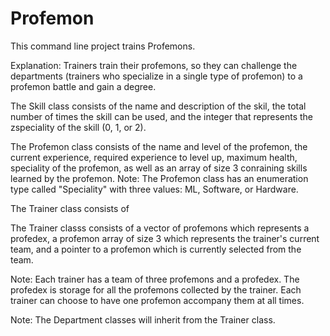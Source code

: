 # Profemon
This command line project trains Profemons.

Explanation: Trainers train their profemons, so they can challenge the departments (trainers who specialize in a single type of profemon) to a profemon battle and gain a degree.

The Skill class consists of the name and description of the skil, the total number of times the skill can be used, and the integer that represents the zspeciality of the skill (0, 1, or 2).

The Profemon class consists of the name and level of the profemon, the current experience, required experience to level up, maximum health, speciality of the profemon, as well as an array of size 3 conraining skills learned by the profemon.
Note: The Profemon class has an enumeration type called "Speciality" with three values: ML, Software, or Hardware.

The Trainer class consists of 

The Trainer classs consists of a vector of profemons which represents a profedex, a profemon array of size 3 which represents the trainer's current team, and a pointer to a profemon which is currently selected from the team.

Note: Each trainer has a team of three profemons and a profedex. The profedex is storage for all the profemons collected by the trainer. Each trainer can choose to have one profemon accompany them at all times.

Note: The Department classes will inherit from the Trainer class.

